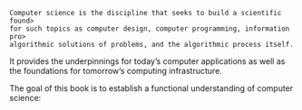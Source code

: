     Computer science is the discipline that seeks to build a scientific found>
    for such topics as computer design, computer programming, information pro>
    algorithmic solutions of problems, and the algorithmic process itself.

It provides the underpinnings for today’s computer applications as well as the foundations for tomorrow’s computing infrastructure.

The goal of this book is to establish a functional understanding of computer science:
